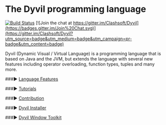 The Dyvil programming language
==============================

[![Build Status](https://drone.io/github.com/Clashsoft/Dyvil/status.png)](https://drone.io/github.com/Clashsoft/Dyvil/latest)
[![Join the chat at https://gitter.im/Clashsoft/Dyvil](https://badges.gitter.im/Join%20Chat.svg)](https://gitter.im/Clashsoft/Dyvil?utm_source=badge&utm_medium=badge&utm_campaign=pr-badge&utm_content=badge)

Dyvil (Dynamic Visual / Virtual Language) is a programming language that is based on Java and the JVM, but extends the language with several new features including operator overloading, function types, tuples and many more.

###▶ [Language Features](https://github.com/Dyvil/Dyvil/wiki/Language-Features)

###▶ [Tutorials](https://github.com/Dyvil/Dyvil/wiki#tutorials)

###▶ [Contribution](https://github.com/Dyvil/Dyvil/wiki#contribution)

###▶ [Dyvil Installer](https://github.com/Dyvil/Dyvil-Installer)

###▶ [Dyvil Window Toolkit](https://github.com/Dyvil/Dyvil-Window-Toolkit)
